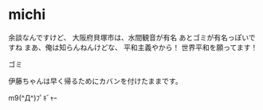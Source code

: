 # michi
余談なんですけど、
大阪府貝塚市は、水間観音が有名
あとゴミが有名っぽいですね
まあ、俺は知らんねんけどな、
平和主義やから！
世界平和を願ってます！

ゴミ

伊藤ちゃんは早く帰るためにカバンを付けたままです。

m9(^Д^)ﾌﾟｷﾞｬｰ
